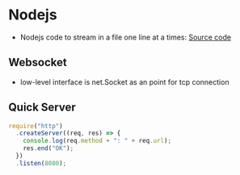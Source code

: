 # Nodejs

- Nodejs code to stream in a file one line at a times: [Source code](./stream-file.js)

## Websocket

- low-level interface is net.Socket as an point for tcp connection

## Quick Server

```js
require("http")
  .createServer((req, res) => {
    console.log(req.method + ": " + req.url);
    res.end("OK");
  })
  .listen(8080);
```
